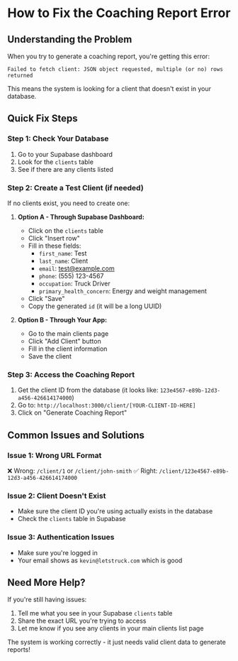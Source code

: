 # How to Fix the Coaching Report Error

## Understanding the Problem

When you try to generate a coaching report, you're getting this error:
```
Failed to fetch client: JSON object requested, multiple (or no) rows returned
```

This means the system is looking for a client that doesn't exist in your database.

## Quick Fix Steps

### Step 1: Check Your Database
1. Go to your Supabase dashboard
2. Look for the `clients` table
3. See if there are any clients listed

### Step 2: Create a Test Client (if needed)
If no clients exist, you need to create one:

1. **Option A - Through Supabase Dashboard:**
   - Click on the `clients` table
   - Click "Insert row"
   - Fill in these fields:
     - `first_name`: Test
     - `last_name`: Client
     - `email`: test@example.com
     - `phone`: (555) 123-4567
     - `occupation`: Truck Driver
     - `primary_health_concern`: Energy and weight management
   - Click "Save"
   - Copy the generated `id` (it will be a long UUID)

2. **Option B - Through Your App:**
   - Go to the main clients page
   - Click "Add Client" button
   - Fill in the client information
   - Save the client

### Step 3: Access the Coaching Report
1. Get the client ID from the database (it looks like: `123e4567-e89b-12d3-a456-426614174000`)
2. Go to: `http://localhost:3000/client/[YOUR-CLIENT-ID-HERE]`
3. Click on "Generate Coaching Report"

## Common Issues and Solutions

### Issue 1: Wrong URL Format
❌ Wrong: `/client/1` or `/client/john-smith`
✅ Right: `/client/123e4567-e89b-12d3-a456-426614174000`

### Issue 2: Client Doesn't Exist
- Make sure the client ID you're using actually exists in the database
- Check the `clients` table in Supabase

### Issue 3: Authentication Issues
- Make sure you're logged in
- Your email shows as `kevin@letstruck.com` which is good

## Need More Help?

If you're still having issues:
1. Tell me what you see in your Supabase `clients` table
2. Share the exact URL you're trying to access
3. Let me know if you see any clients in your main clients list page

The system is working correctly - it just needs valid client data to generate reports!